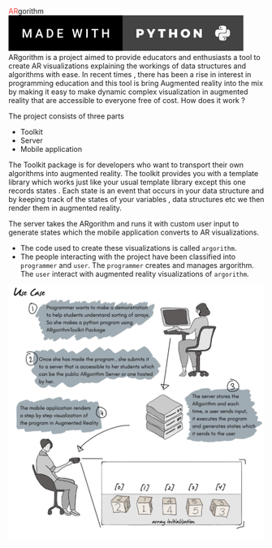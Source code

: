 <div class="hero-banner">
    <span class="hero-text"><span style="color:#F9413C;">AR</span>gorithm</span>
    <img src="img/made_with_python.svg">
</div>
ARgorithm is a project aimed to provide educators and enthusiasts a tool to create AR visualizations explaining the workings of data structures and algorithms with ease. In recent times , there has been a rise in interest in programming education and this tool is bring Augmented reality into the mix by making it easy to make dynamic complex visualization in augmented reality that are accessible to everyone free of cost.
How does it work ?

The project consists of three parts

- Toolkit
- Server
- Mobile application

The Toolkit package is for developers who want to transport their own algorithms into augmented reality. The toolkit provides you with a template library which works just like your usual template library except this one records states . Each state is an event that occurs in your data structure and by keeping track of the states of your variables , data structures etc we then render them in augmented reality.

The server takes the ARgorithm and runs it with custom user input to generate states which the mobile application converts to AR visualizations.

- The code used to create these visualizations is called `argorithm`.
- The people interacting with the project have been classified into `programmer` and `user`. The `programmer` creates and manages argorithm. The `user` interact with augmented reality visualizations of `argorithm`.

![](img/workflow.png)